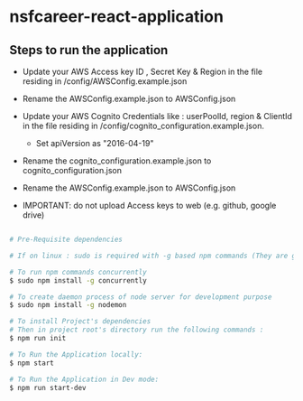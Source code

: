 # nsfcareer-react-application

## Steps to run the application
 - Update your AWS Access key ID , Secret Key & Region in 
   the file residing in /config/AWSConfig.example.json

 - Rename the AWSConfig.example.json to AWSConfig.json
 
 - Update your AWS Cognito Credentials like : userPoolId, region & ClientId in 
   the file residing in /config/cognito_configuration.example.json.
   - Set  apiVersion as "2016-04-19" 

 - Rename the cognito_configuration.example.json to cognito_configuration.json
 
 - Rename the AWSConfig.example.json to AWSConfig.json

 - IMPORTANT: do not upload Access keys to web (e.g. github, google drive)
```sh

# Pre-Requisite dependencies

# If on linux : sudo is required with -g based npm commands (They are global dependencies being installed in System)

# To run npm commands concurrently
$ sudo npm install -g concurrently

# To create daemon process of node server for development purpose
$ sudo npm install -g nodemon

# To install Project's dependencies
# Then in project root's directory run the following commands :
$ npm run init

# To Run the Application locally:
$ npm start

# To Run the Application in Dev mode:
$ npm run start-dev
```
